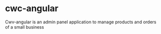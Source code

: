 # cwc-angular
Cwv-angular is an admin panel application to manage products and orders of a small business
